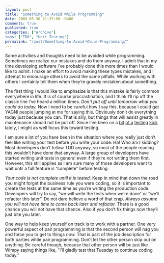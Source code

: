 ```yaml
---
layout: post
title: "Something to Avoid While Programming"
date: 2009-05-30 21:37:00 -0400
comments: true
published: true
categories: ["Archive"]
tags: ["TDD", "Unit Testing"]
permalink: "/post/Something-to-Avoid-While-Programming/"
---
```


<p>Some activities and thoughts need to be avoided while programming. Sometimes we realize our mistakes and do them anyway. I admit that in my time developing software I&rsquo;ve probably done this more times than I would like to admit. I make an effort to avoid making these types mistakes, and I attempt to encourage others to avoid the same pitfalls. While working with others I certainly tell them when they&rsquo;re gravely mistaken about something.</p>
<p>The first thing I would like to emphasize is that this mistake is fairly common everywhere in life. It is of course procrastination, and I think I&rsquo;ll rip off the classic line I&rsquo;ve heard a million times. <em>Don't put off until tomorrow what you could do today.</em> Now I need to be careful how I say this, because I could get YAGNI people jumping at me for saying this. Obviously don&rsquo;t do everything today just because you can. That is silly, but things that will assist greatly in maintenance should not be put off. Since I&rsquo;ve been on a <a href="/post/Time-Tested-Testing-Tips-Part-1/" target="_blank">bit</a> <a href="/post/Time-Tested-Testing-Tips-Part-2/" target="_blank">of a</a> <a href="/post/Time-Tested-Testing-Tips-Part-3/" target="_blank">testing</a> <a href="/post/Time-Tested-Testing-Tips-Part-4/" target="_blank">kick</a> lately, I might as well focus this toward testing.</p>
<p>I am sure a lot of you have been in the situation where you really just don&rsquo;t feel like writing your test before you write your code. Ha! Who am I kidding? Most developers don&rsquo;t follow TDD anyway, so most of the people reading this wouldn&rsquo;t have done that anyway. A large group of developers have started writing unit tests in general even if they&rsquo;re not writing them first. However, this still applies as I am sure many of those developers want to wait until a full feature is &ldquo;complete&rdquo; before testing.</p>
<p><em>Your code is not complete until it is tested.</em> Keep in mind that down the road you might forget the business rule you were coding, so it is important to create the tests at the same time as you&rsquo;re writing the production code. Developers will try to say, &ldquo;we will write the tests when we&rsquo;re done&rdquo; or &ldquo;we&rsquo;ll refactor this later&rdquo;. Do not dare believe a word of that crap. <em>Always assume you will not have time to come back later and refactor.</em> There is a good chance you will not have that chance. Also if you don&rsquo;t fix things now they&rsquo;ll just bite you later.</p>
<p>One way to help keep yourself on track is to work with a partner. One very powerful aspect of pair programming is that the second person will nag you and force you to get to things <em>now.</em> That is part of the job description for both parties while pair programming. Don&rsquo;t let the other person skip out on anything. Be careful though, because that other person will be just like Wimpy saying things like, &ldquo;I&rsquo;ll gladly test that Tuesday to continue coding today.&rdquo;</p>
